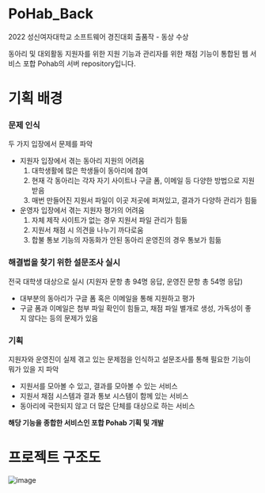 # PoHab_Back
2022 성신여자대학교 소프트웨어 경진대회 출품작 - 동상 수상

동아리 및 대외활동 지원자를 위한 지원 기능과 관리자를 위한 채점 기능이 통합된 웹 서비스 포합 Pohab의 서버 repository입니다.

# 기획 배경
### 문제 인식
두 가지 입장에서 문제를 파악

- 지원자 입장에서 겪는 동아리 지원의 어려움
  1. 대학생활에 많은 학생들이 동아리에 참여
  2. 현재 각 동아리는 각자 자기 사이트나 구글 폼, 이메일 등 다양한 방법으로 지원 받음
  3. 매번 만들어진 지원서 파일이 이곳 저곳에 퍼져있고, 결과가 다양하 관리가 힘듦
- 운영자 입장에서 겪는 지원자 평가의 어려움
  1. 자체 제작 사이트가 없는 경우 지원서 파일 관리가 힘듦
  2. 지원서 채점 시 의견을 나누기 까다로움
  3. 합불 통보 기능의 자동화가 안된 동아리 운영진의 경우 통보가 힘듦

### 해결법을 찾기 위한 설문조사 실시
전국 대학생 대상으로 실시 (지원자 문항 총 94명 응답, 운영진 문항 총 54명 응답)
- 대부분의 동아리가 구글 폼 혹은 이메일을 통해 지원하고 평가
- 구글 폼과 이메일은 첨부 파일 확인이 힘들고, 채점 파일 별개로 생성, 가독성이 좋지 않다는 등의 문제가 있음
  
### 기획
지원자와 운영진이 실제 겪고 있는 문제점을 인식하고 설문조사를 통해 필요한 기능이 뭐가 있을 지 파악
- 지원서를 모아볼 수 있고, 결과를 모아볼 수 있는 서비스
- 지원서 채점 시스템과 결과 통보 시스템이 함께 있는 서비스
- 동아리에 국한되지 않고 더 많은 단체를 대상으로 하는 서비스

**해당 기능을 종합한 서비스인 포합 Pohab 기획 및 개발**

# 프로젝트 구조도
![image](https://github.com/Sungshin-PoHab/PoHab_Back/assets/62099953/2cd8159b-fd66-45fb-95f5-d8027d682b7b)
